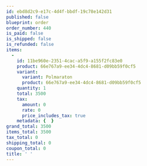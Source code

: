 ```yaml
---
id: ebd8d2c9-e17c-4d4f-bbdf-19c78e142d31
published: false
blueprint: order
order_number: 440
is_paid: false
is_shipped: false
is_refunded: false
items:
  -
    id: 11be960e-2351-4cac-a5f9-a155f2fc83e0
    product: 66e767a9-ee34-4dc4-8681-d09bb59f0cf5
    variant:
      variant: Polmaraton
      product: 66e767a9-ee34-4dc4-8681-d09bb59f0cf5
    quantity: 1
    total: 3500
    tax:
      amount: 0
      rate: 0
      price_includes_tax: true
    metadata: {  }
grand_total: 3500
items_total: 3500
tax_total: 0
shipping_total: 0
coupon_total: 0
title: ' '
---
```

